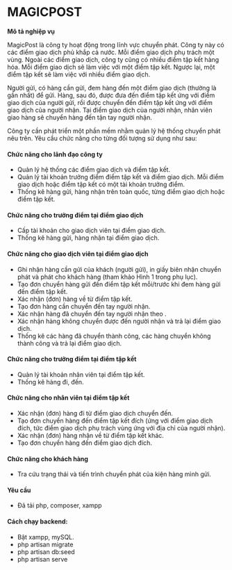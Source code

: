 # MAGICPOST

<p ><b ><span
>Mô tả nghiệp
vụ</span></b></p>

<p class="n">
	MagicPost là công ty hoạt động trong lĩnh vực chuyển phát. Công ty này có các điểm giao dịch phủ khắp cả nước. Mỗi điểm giao dịch phụ trách một vùng. Ngoài các điểm giao dịch, công ty cũng có nhiều điểm tập kết hàng hóa. Mỗi điểm giao dịch sẽ làm việc với một điểm tập kết. Ngược lại, một điểm tập kết sẽ làm việc với nhiều điểm giao dịch.
</p>
<p >
	Người gửi, có hàng cần gửi, đem hàng đến một điểm giao dịch (thường là gần nhất) để gửi. Hàng, sau đó, được đưa đến điểm tập kết ứng với điểm giao dịch của người gửi, rồi được chuyển đến điểm tập kết ứng với điểm giao dịch của người nhận. Tại điểm giao dịch của người nhận, nhân viên giao hàng sẽ chuyển hàng đến tận tay người nhận.
</p>
<p>
	Công ty cần phát triển một phần mềm nhằm quản lý hệ thống chuyển phát nêu trên. Yêu cầu chức năng cho từng đối tượng sử dụng như sau:
</p>


<h4>Chức năng cho lãnh đạo công ty</h4>
	<ul>
		<li>Quản lý hệ thống các điểm giao dịch và điểm tập kết.</li>
		<li>Quản lý tài khoản trưởng điểm điểm tập kết và điểm giao dịch. Mỗi điểm giao dịch hoặc điểm tập kết có một tài khoản trưởng điểm.</li> 
		<li>Thống kê hàng gửi, hàng nhận trên toàn quốc, từng điểm giao dịch hoặc điểm tập kết.</li>
	</ul>
	
<h4>Chức năng cho trưởng điểm tại điểm giao dịch</h4>
<ul>
		<li>Cấp tài khoản cho giao dịch viên tại điểm giao dịch.</li>
		<li>Thống kê hàng gửi, hàng nhận tại điểm giao dịch.</li>
</ul>
<h4>Chức năng cho giao dịch viên tại điểm giao dịch</h4>
	<ul>
		<li>Ghi nhận hàng cần gửi của khách (người gửi), in giấy biên nhận chuyển phát và phát cho khách hàng (tham khảo Hình 1 trong phụ lục).</li>
		<li>Tạo đơn chuyển hàng gửi đến điểm tập kết mỗi/trước khi đem hàng gửi đến điểm tập kết.</li>
		<li>Xác nhận (đơn) hàng về từ điểm tập kết.</li>
		<li>Tạo đơn hàng cần chuyển đến tay người nhận.</li>
		<li>Xác nhận hàng đã chuyển đến tay người nhận theo .</li>
		<li>Xác nhận hàng không chuyển được đến người nhận và trả lại điểm giao dịch.</li>
		<li>Thống kê các hàng đã chuyển thành công, các hàng chuyển không thành công và trả lại điểm giao dịch.</li>
	</ul>
	

<h4>Chức năng cho trưởng điểm tại điểm tập kết</h4>
	<ul>
		<li>Quản lý tài khoản nhân viên tại điểm tập kết.</li>
		<li>Thống kê hàng đi, đến.</li>
	</ul>
	
<h4>Chức năng cho nhân viên tại điểm tập kết</h4>
	<ul>
		<li>Xác nhận (đơn) hàng đi từ điểm giao dịch chuyển đến.</li>
		<li>Tạo đơn chuyển hàng đến điểm tập kết đích (ứng với điểm giao dịch đích, tức điểm giao dịch phụ trách vùng ứng với địa chỉ của người nhận).</li>
		<li>Xác nhận (đơn) hàng nhận về từ điểm tập kết khác.</li>
		<li>Tạo đơn chuyển hàng đến điểm giao dịch đích.</li>
	</ul>
	
	
<h4>Chức năng cho khách hàng</h4>
	<ul>
		<li>Tra cứu trạng thái và tiến trình chuyển phát của kiện hàng mình gửi.</li>
	</ul>
<h4>Yêu cầu</h4>
<ul>
<li>Đã tải php, composer, xampp</li>
</ul>
<h4>Cách chạy backend:</h4>
<ul>
<li>Bật xampp, mySQL.</li>
<li>php artisan migrate</li>
<li>php artisan db:seed</li>
<li>php artisan serve</li>
</ul>


